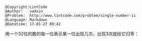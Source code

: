 ```
@Copyright:LintCode
@Author:   vadxin
@Problem:  http://www.lintcode.com/problem/single-number-ii
@Language: Markdown
@Datetime: 17-01-27 09:42
```

用一个32位的数的每一位表示某一位出现几次，出现3次就给它归零：